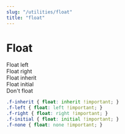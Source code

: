 ```yaml
---
slug: "/utilities/float"
title: "float"
---
```


# Float

<div class="card">
<div class="card-body">
<div class="f-left">Float left</div>
<div class="f-right">Float right</div>
<div class="f-inherit">Float inherit</div>
<div class="f-initial">Float initial</div>
<div class="f-none">Don't float</div>

```css
.f-inherit { float: inherit !important; }
.f-left { float: left !important; }
.f-right { float: right !important; }
.f-initial { float: initial !important; }
.f-none { float: none !important; }
```
</div>
</div>

